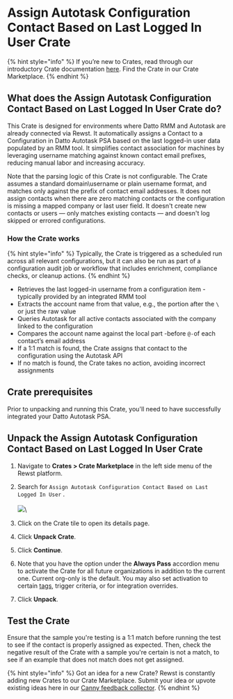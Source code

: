 # Assign Autotask Configuration Contact Based on Last Logged In User Crate

{% hint style="info" %}
If you’re new to Crates, read through our introductory Crate documentation [here](https://docs.rewst.help/prebuilt-automations/crates). Find the Crate in our Crate Marketplace.
{% endhint %}

## What does the Assign Autotask Configuration Contact Based on Last Logged In User Crate do?

This Crate is designed for environments where Datto RMM and Autotask are already connected via Rewst. It automatically assigns a Contact to a Configuration in Datto Autotask PSA based on the last logged-in user data populated by an RMM tool. It simplifies contact association for machines by leveraging username matching against known contact email prefixes, reducing manual labor and increasing accuracy.

Note that the parsing logic of this Crate is not configurable. The Crate assumes a standard domain\username or plain username format, and matches only against the prefix of contact email addresses. It does not assign contacts when there are zero matching contacts or the configuration is missing a mapped company or last user field. It doesn't create new contacts or users — only matches existing contacts — and doesn't log skipped or errored configurations.

### How the Crate works

{% hint style="info" %}
Typically, the Crate is triggered as a scheduled run across all relevant configurations, but it can also be run as part of a configuration audit job or workflow that includes enrichment, compliance checks, or cleanup actions.&#x20;
{% endhint %}

* Retrieves the last logged-in username from a configuration item - typically provided by an integrated RMM tool
* Extracts the account name from that value, e.g., the portion after the `\` or just the raw value
* Queries Autotask for all active contacts associated with the company linked to the configuration
* Compares the account name against the local part -before `@-`of each contact’s email address
* If a 1:1 match is found, the Crate assigns that contact to the configuration using the Autotask API
* If no match is found, the Crate takes no action, avoiding incorrect assignments

## Crate prerequisites

Prior to unpacking and running this Crate, you'll need to have successfully integrated your Datto Autotask PSA.

## Unpack the Assign Autotask Configuration Contact Based on Last Logged In User Crate

1. Navigate to **Crates > Crate Marketplace** in the left side menu of the Rewst platform.
2. Search for `Assign Autotask Configuration Contact Based on Last Logged In User` .\
   \
   ![](<../../../.gitbook/assets/Screenshot 2025-08-29 at 10.25.53 AM.png>)\

3. Click on the Crate tile to open its details page.
4. Click **Unpack Crate**.
5. Click **Continue**.
6. Note that you have the option under the **Always Pass** accordion menu to activate the Crate for all future organizations in addition to the current one. Current org-only is the default. You may also set activation to certain [tags](https://docs.rewst.help/documentation/settings/tags-in-rewst), trigger criteria, or for integration overrides.
7. Click **Unpack**.

## Test the Crate

Ensure that the sample you're testing is a 1:1 match before running the test to see if the contact is properly assigned as expected. Then, check the negative result of the Crate with a sample you're certain is not a match, to see if an example that does not match does not get assigned.

{% hint style="info" %}
Got an idea for a new Crate? Rewst is constantly adding new Crates to our Crate Marketplace. Submit your idea or upvote existing ideas here in our [Canny feedback collector](https://rewst.canny.io/crates).
{% endhint %}
